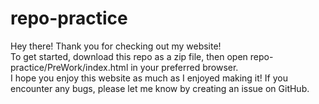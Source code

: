 # repo-practice
Hey there! Thank you for checking out my website!<br>
To get started, download this repo as a zip file, then open repo-practice/PreWork/index.html in your preferred browser.<br>
I hope you enjoy this website as much as I enjoyed making it! If you encounter any bugs, please let me know by creating an issue on GitHub.
